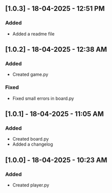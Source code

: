 ## [1.0.3] - 18-04-2025 - 12:51 PM

### Added

- Added a readme file

## [1.0.2] - 18-04-2025 - 12:38 AM

### Added

- Created game.py

### Fixed

- Fixed small errors in board.py

## [1.0.1] - 18-04-2025 - 11:05 AM

### Added 

- Created board.py
- Added a changelog

## [1.0.0] - 18-04-2025 - 10:23 AM

### Added 

- Created player.py